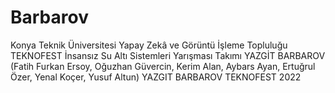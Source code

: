 # Barbarov
Konya Teknik Üniversitesi Yapay Zekâ ve Görüntü İşleme Topluluğu TEKNOFEST İnsansız Su Altı Sistemleri Yarışması Takımı YAZGİT BARBAROV (Fatih Furkan Ersoy, Oğuzhan Güvercin, Kerim Alan, Aybars Ayan, Ertuğrul Özer, Yenal Koçer, Yusuf Altun)
YAZGIT BARBAROV TEKNOFEST 2022
